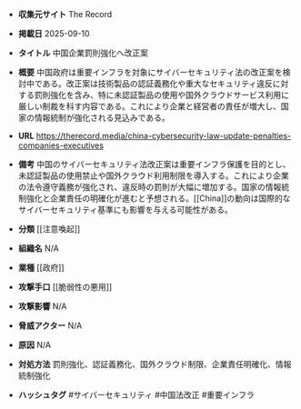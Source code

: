 - **収集元サイト**
The Record

- **掲載日**
2025-09-10

- **タイトル**
中国企業罰則強化へ改正案

- **概要**
中国政府は重要インフラを対象にサイバーセキュリティ法の改正案を検討中である。改正案は技術製品の認証義務化や重大なセキュリティ違反に対する罰則強化を含み、特に未認証製品の使用や国外クラウドサービス利用に厳しい制裁を科す内容である。これにより企業と経営者の責任が増大し、国家の情報統制が強化される見込みである。

- **URL**
https://therecord.media/china-cybersecurity-law-update-penalties-companies-executives

- **備考**
中国のサイバーセキュリティ法改正案は重要インフラ保護を目的とし、未認証製品の使用禁止や国外クラウド利用制限を導入する。これにより企業の法令遵守義務が強化され、違反時の罰則が大幅に増加する。国家の情報統制強化と企業責任の明確化が進むと予想される。[[China]]の動向は国際的なサイバーセキュリティ基準にも影響を与える可能性がある。

- **分類**
[[注意喚起]]

- **組織名**
N/A

- **業種**
[[政府]]

- **攻撃手口**
[[脆弱性の悪用]]

- **攻撃影響**
N/A

- **脅威アクター**
N/A

- **原因**
N/A

- **対処方法**
罰則強化、認証義務化、国外クラウド制限、企業責任明確化、情報統制強化

- **ハッシュタグ**
#サイバーセキュリティ #中国法改正 #重要インフラ
